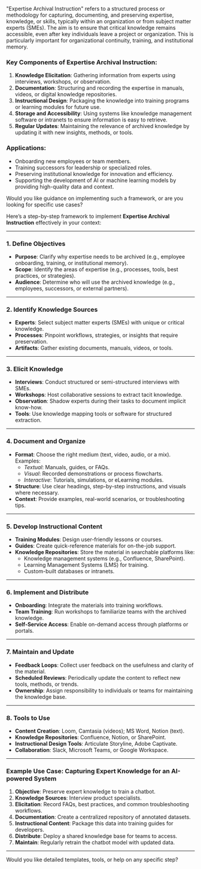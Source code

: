 


"Expertise Archival Instruction" refers to a structured process or methodology for capturing, documenting, and preserving expertise, knowledge, or skills, typically within an organization or from subject matter experts (SMEs). The aim is to ensure that critical knowledge remains accessible, even after key individuals leave a project or organization. This is particularly important for organizational continuity, training, and institutional memory.

### Key Components of Expertise Archival Instruction:
1. **Knowledge Elicitation**: Gathering information from experts using interviews, workshops, or observation.
2. **Documentation**: Structuring and recording the expertise in manuals, videos, or digital knowledge repositories.
3. **Instructional Design**: Packaging the knowledge into training programs or learning modules for future use.
4. **Storage and Accessibility**: Using systems like knowledge management software or intranets to ensure information is easy to retrieve.
5. **Regular Updates**: Maintaining the relevance of archived knowledge by updating it with new insights, methods, or tools.

### Applications:
- Onboarding new employees or team members.
- Training successors for leadership or specialized roles.
- Preserving institutional knowledge for innovation and efficiency.
- Supporting the development of AI or machine learning models by providing high-quality data and context.

Would you like guidance on implementing such a framework, or are you looking for specific use cases?

Here’s a step-by-step framework to implement **Expertise Archival Instruction** effectively in your context:

---

### **1. Define Objectives**
- **Purpose**: Clarify why expertise needs to be archived (e.g., employee onboarding, training, or institutional memory).
- **Scope**: Identify the areas of expertise (e.g., processes, tools, best practices, or strategies).
- **Audience**: Determine who will use the archived knowledge (e.g., employees, successors, or external partners).

---

### **2. Identify Knowledge Sources**
- **Experts**: Select subject matter experts (SMEs) with unique or critical knowledge.
- **Processes**: Pinpoint workflows, strategies, or insights that require preservation.
- **Artifacts**: Gather existing documents, manuals, videos, or tools.

---

### **3. Elicit Knowledge**
- **Interviews**: Conduct structured or semi-structured interviews with SMEs.
- **Workshops**: Host collaborative sessions to extract tacit knowledge.
- **Observation**: Shadow experts during their tasks to document implicit know-how.
- **Tools**: Use knowledge mapping tools or software for structured extraction.

---

### **4. Document and Organize**
- **Format**: Choose the right medium (text, video, audio, or a mix). Examples:
  - *Textual*: Manuals, guides, or FAQs.
  - *Visual*: Recorded demonstrations or process flowcharts.
  - *Interactive*: Tutorials, simulations, or eLearning modules.
- **Structure**: Use clear headings, step-by-step instructions, and visuals where necessary.
- **Context**: Provide examples, real-world scenarios, or troubleshooting tips.

---

### **5. Develop Instructional Content**
- **Training Modules**: Design user-friendly lessons or courses.
- **Guides**: Create quick-reference materials for on-the-job support.
- **Knowledge Repositories**: Store the material in searchable platforms like:
  - Knowledge management systems (e.g., Confluence, SharePoint).
  - Learning Management Systems (LMS) for training.
  - Custom-built databases or intranets.

---

### **6. Implement and Distribute**
- **Onboarding**: Integrate the materials into training workflows.
- **Team Training**: Run workshops to familiarize teams with the archived knowledge.
- **Self-Service Access**: Enable on-demand access through platforms or portals.

---

### **7. Maintain and Update**
- **Feedback Loops**: Collect user feedback on the usefulness and clarity of the material.
- **Scheduled Reviews**: Periodically update the content to reflect new tools, methods, or trends.
- **Ownership**: Assign responsibility to individuals or teams for maintaining the knowledge base.

---

### **8. Tools to Use**
- **Content Creation**: Loom, Camtasia (videos); MS Word, Notion (text).
- **Knowledge Repositories**: Confluence, Notion, or SharePoint.
- **Instructional Design Tools**: Articulate Storyline, Adobe Captivate.
- **Collaboration**: Slack, Microsoft Teams, or Google Workspace.

---

### Example Use Case: Capturing Expert Knowledge for an AI-powered System
1. **Objective**: Preserve expert knowledge to train a chatbot.
2. **Knowledge Sources**: Interview product specialists.
3. **Elicitation**: Record FAQs, best practices, and common troubleshooting workflows.
4. **Documentation**: Create a centralized repository of annotated datasets.
5. **Instructional Content**: Package this data into training guides for developers.
6. **Distribute**: Deploy a shared knowledge base for teams to access.
7. **Maintain**: Regularly retrain the chatbot model with updated data.

---

Would you like detailed templates, tools, or help on any specific step?